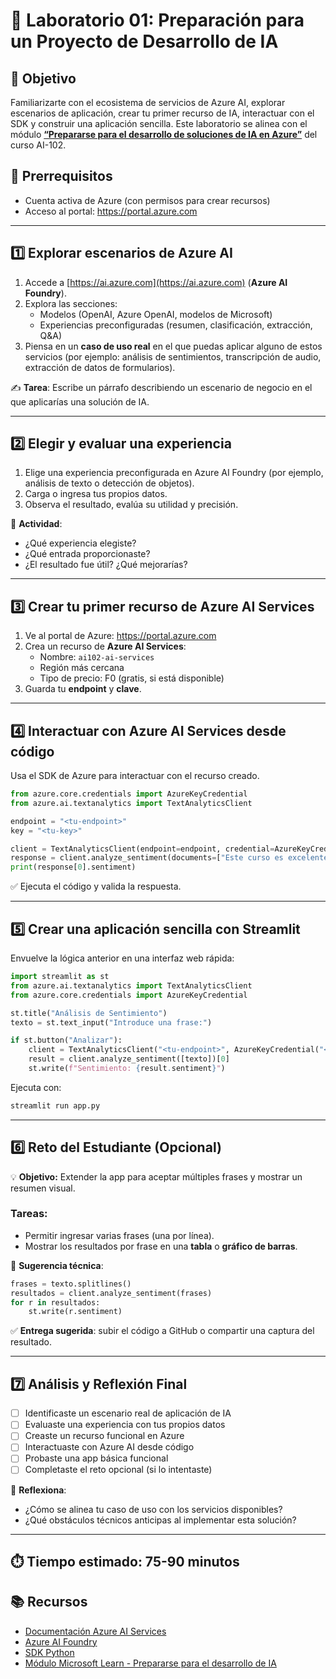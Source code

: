 # 🧪 Laboratorio 01: Preparación para un Proyecto de Desarrollo de IA

## 🎯 Objetivo
Familiarizarte con el ecosistema de servicios de Azure AI, explorar escenarios de aplicación, crear tu primer recurso de IA, interactuar con el SDK y construir una aplicación sencilla. Este laboratorio se alinea con el módulo [**“Prepararse para el desarrollo de soluciones de IA en Azure”**](https://microsoftlearning.github.io/mslearn-ai-studio/Instructions/01-Explore-ai-studio.html) del curso AI-102.

## 📝 Prerrequisitos
- Cuenta activa de Azure (con permisos para crear recursos)
- Acceso al portal: https://portal.azure.com

---

## 1️⃣ Explorar escenarios de Azure AI

1. Accede a [https://ai.azure.com](https://ai.azure.com) (**Azure AI Foundry**).
2. Explora las secciones:
   - Modelos (OpenAI, Azure OpenAI, modelos de Microsoft)
   - Experiencias preconfiguradas (resumen, clasificación, extracción, Q&A)
3. Piensa en un **caso de uso real** en el que puedas aplicar alguno de estos servicios (por ejemplo: análisis de sentimientos, transcripción de audio, extracción de datos de formularios).

✍️ **Tarea**: Escribe un párrafo describiendo un escenario de negocio en el que aplicarías una solución de IA.

---

## 2️⃣ Elegir y evaluar una experiencia

1. Elige una experiencia preconfigurada en Azure AI Foundry (por ejemplo, análisis de texto o detección de objetos).
2. Carga o ingresa tus propios datos.
3. Observa el resultado, evalúa su utilidad y precisión.

📝 **Actividad**:
- ¿Qué experiencia elegiste?
- ¿Qué entrada proporcionaste?
- ¿El resultado fue útil? ¿Qué mejorarías?

---

## 3️⃣ Crear tu primer recurso de Azure AI Services

1. Ve al portal de Azure: https://portal.azure.com
2. Crea un recurso de **Azure AI Services**:
   - Nombre: `ai102-ai-services`
   - Región más cercana
   - Tipo de precio: F0 (gratis, si está disponible)
3. Guarda tu **endpoint** y **clave**.

---

## 4️⃣ Interactuar con Azure AI Services desde código

Usa el SDK de Azure para interactuar con el recurso creado.

```python
from azure.core.credentials import AzureKeyCredential
from azure.ai.textanalytics import TextAnalyticsClient

endpoint = "<tu-endpoint>"
key = "<tu-key>"

client = TextAnalyticsClient(endpoint=endpoint, credential=AzureKeyCredential(key))
response = client.analyze_sentiment(documents=["Este curso es excelente."])
print(response[0].sentiment)
```

✅ Ejecuta el código y valida la respuesta.

---

## 5️⃣ Crear una aplicación sencilla con Streamlit

Envuelve la lógica anterior en una interfaz web rápida:

```python
import streamlit as st
from azure.ai.textanalytics import TextAnalyticsClient
from azure.core.credentials import AzureKeyCredential

st.title("Análisis de Sentimiento")
texto = st.text_input("Introduce una frase:")

if st.button("Analizar"):
    client = TextAnalyticsClient("<tu-endpoint>", AzureKeyCredential("<tu-key>"))
    result = client.analyze_sentiment([texto])[0]
    st.write(f"Sentimiento: {result.sentiment}")
```

Ejecuta con:
```bash
streamlit run app.py
```

---

## 6️⃣ Reto del Estudiante (Opcional)

💡 **Objetivo:** Extender la app para aceptar múltiples frases y mostrar un resumen visual.

### Tareas:
- Permitir ingresar varias frases (una por línea).
- Mostrar los resultados por frase en una **tabla** o **gráfico de barras**.

📝 **Sugerencia técnica**:
```python
frases = texto.splitlines()
resultados = client.analyze_sentiment(frases)
for r in resultados:
    st.write(r.sentiment)
```

✅ **Entrega sugerida**: subir el código a GitHub o compartir una captura del resultado.

---

## 7️⃣ Análisis y Reflexión Final

- [ ] Identificaste un escenario real de aplicación de IA
- [ ] Evaluaste una experiencia con tus propios datos
- [ ] Creaste un recurso funcional en Azure
- [ ] Interactuaste con Azure AI desde código
- [ ] Probaste una app básica funcional
- [ ] Completaste el reto opcional (si lo intentaste)

🧠 **Reflexiona**:
- ¿Cómo se alinea tu caso de uso con los servicios disponibles?
- ¿Qué obstáculos técnicos anticipas al implementar esta solución?

---

## ⏱️ Tiempo estimado: 75-90 minutos

## 📚 Recursos
- [Documentación Azure AI Services](https://learn.microsoft.com/azure/cognitive-services/)
- [Azure AI Foundry](https://ai.azure.com)
- [SDK Python](https://learn.microsoft.com/python/api/overview/azure/ai-textanalytics-readme)
- [Módulo Microsoft Learn - Prepararse para el desarrollo de IA](https://learn.microsoft.com/es-es/training/modules/prepare-azure-ai-development/)
